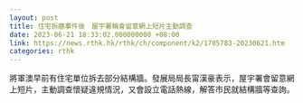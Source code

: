 ```yaml
---
layout: post
title: 住宅拆牆事件後　屋宇署稱會留意網上短片主動調查
date: 2023-06-21 18:33:02.000000000 +08:00
link: https://news.rthk.hk/rthk/ch/component/k2/1705783-20230621.htm
categories: rthk
---
```


將軍澳早前有住宅單位拆去部分結構牆。發展局局長甯漢豪表示，屋宇署會留意網上短片，主動調查懷疑違規情況，又會設立電話熱線，解答市民就結構牆等查詢。
